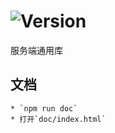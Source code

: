 # ![Version](https://img.shields.io/badge/version-9.63.26-green.svg)

服务端通用库

## 文档
    * `npm run doc`
    * 打开`doc/index.html`